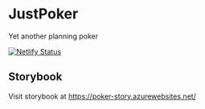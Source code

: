 # JustPoker

Yet another planning poker

[![Netlify Status](https://api.netlify.com/api/v1/badges/eaf34ef7-8f69-458c-bf7c-bdb6936b494e/deploy-status)](https://app.netlify.com/sites/poker-stories/deploys)

## Storybook

Visit storybook at <https://poker-story.azurewebsites.net/>
